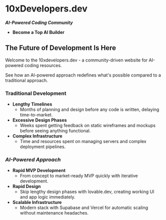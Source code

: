 # **10xDevelopers.dev**

***AI-Powered Coding Community***

* **Become a Top AI Builder**

## The Future of Development Is Here

Welcome to the 10xdevelopers.dev - a community-driven website for AI-powered coding resources.

See how an AI-powered approach redefines what's possible compared to a traditional approach.
### Traditional Development

- **Lengthy Timelines**
    - Months of planning and design before any code is written, delaying time-to-market.
- **Excessive Design Phases**
    - Weeks spent getting feedback on static wireframes and mockups before seeing anything functional.
- **Complex Infrastructure**
	 - Time and resources spent on managing servers and complex deployment pipelines.

### *AI-Powered Approach*

- **Rapid MVP Development**
    - From concept to market-ready MVP quickly with iterative development.
- **Rapid Design**
    - Skip lengthy design phases with lovable.dev, creating working UI and app logic immediately.
- **Scalable Infrastructure**
    - Modern stack with Supabase and Vercel for automatic scaling without maintenance headaches.